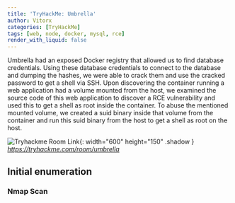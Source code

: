 ```yaml
---
title: 'TryHackMe: Umbrella'
author: Vitorx
categories: [TryHackMe]
tags: [web, node, docker, mysql, rce]
render_with_liquid: false
---
```


Umbrella had an exposed Docker registry that allowed us to find database credentials. Using these database credentials to connect to the database and dumping the hashes, we were able to crack them and use the cracked password to get a shell via SSH. Upon discovering the container running a web application had a volume mounted from the host, we examined the source code of this web application to discover a RCE vulnerability and used this to get a shell as root inside the container. To abuse the mentioned mounted volume, we created a suid binary inside that volume from the container and run this suid binary from the host to get a shell as root on the host.

![Tryhackme Room Link](room_card.webp){: width="600" height="150" .shadow }
_<https://tryhackme.com/room/umbrella>_

## Initial enumeration

### Nmap Scan

